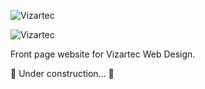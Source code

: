 
![Vizartec](https://github.com/joelyjoel/vizartec/raw/main/src/img/HeroImage.svg)

![Vizartec](https://github.com/joelyjoel/vizartec/raw/main/src/img/logo-big.svg)

Front page website for Vizartec Web Design.

🚧 Under construction... 🚧

